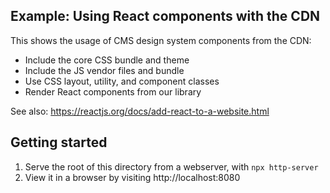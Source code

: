 ## Example: Using React components with the CDN

This shows the usage of CMS design system components from the CDN:

- Include the core CSS bundle and theme
- Include the JS vendor files and bundle
- Use CSS layout, utility, and component classes
- Render React components from our library

See also: https://reactjs.org/docs/add-react-to-a-website.html

## Getting started

1. Serve the root of this directory from a webserver, with `npx http-server`
2. View it in a browser by visiting http://localhost:8080

